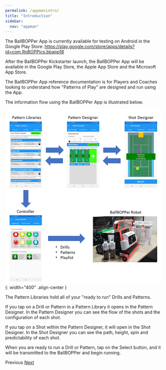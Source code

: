 ```yaml
---
permalink: /appmanintro/
title: "Introduction"
sidebar:
  nav: "appman"
---
```


The BallBOPPer App is currently available for testing on Android in the Google Play Store: https://play.google.com/store/apps/details?id=com.RoBOPPics.bbapp18 

After the BallBOPPer Kickstarter launch, the BallBOPPer App will be available in the Google Play Store, the Apple App Store and the Microsoft App Store.  

The BallBOPPer App reference documentation is for Players and Coaches looking to understand how "Patterns of Play" are designed and run using the App.

The information flow using the BallBOPPer App is illustrated below.

![Connect Alert Image](../assets/images/AppDataFlow.png){: width="400" .align-center } 

The Pattern Libraries hold all of your "ready to run" Drills and Patterns. 

If you tap on a Drill or Pattern in a Pattern Library it opens in the Pattern Designer. In the Pattern Designer you can see the flow of the shots and the configuration of each shot. 

If you tap on a Shot within the Pattern Designer, it will open in the Shot Designer. In the Shot Designer you can see the path, height, spin and predictability of each shot.

When you are ready to run a Drill or Pattern, tap on the Select button, and it will be transmitted to the BallBOPPer and begin running.

  <nav class="pagination">
      <a  class="pagination--pager disabled">Previous</a>
      <a href="/BallBOPPer/appmanconnect/" class="pagination--pager" title="Connect">Next</a> 
  </nav>
